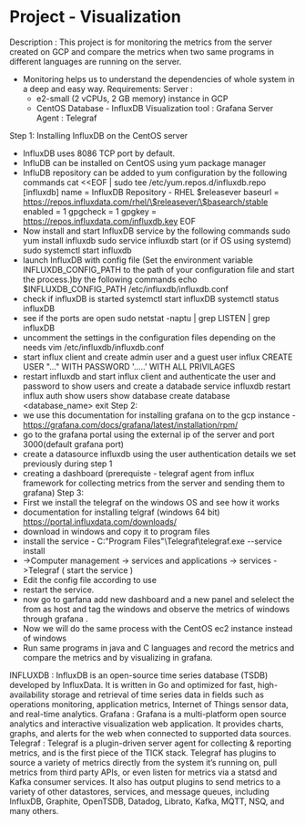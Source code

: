 # Project - Visualization
Description : This project is for monitoring the metrics from the server created on GCP and compare the metrics when two same programs in different languages are running on the server.
- Monitoring helps us to understand the dependencies of whole system in a deep and easy way.
Requirements: 
Server :
  - e2-small (2 vCPUs, 2 GB memory) instance in GCP
  - CentOS 
Database - InfluxDB
Visualization tool : Grafana
Server Agent : Telegraf

Step 1:
Installing InfluxDB on the CentOS server
- InfluxDB uses 8086 TCP port by default.
- InfluDB can be installed on CentOS using yum package manager
- InfluDB repository can be added to yum configuration by the following commands
    cat <<EOF | sudo tee /etc/yum.repos.d/influxdb.repo
    [influxdb]
    name = InfluxDB Repository - RHEL \$releasever
    baseurl = https://repos.influxdata.com/rhel/\$releasever/\$basearch/stable
    enabled = 1
    gpgcheck = 1
    gpgkey = https://repos.influxdata.com/influxdb.key
    EOF
- Now install and start InfluxDB service by the following commands
    sudo yum install influxdb
    sudo service influxdb start    (or if OS using systemd) sudo systemctl start influxdb
- launch InfluxDB with config file (Set the environment variable INFLUXDB_CONFIG_PATH to the path of   your configuration file and start the process.)by the following commands
    echo $INFLUXDB_CONFIG_PATH
    /etc/influxdb/influxdb.conf
- check if influxDB is started
    systemctl start influxDB
    systemctl status influxDB
- see if the ports are open
    sudo netstat -naptu | grep LISTEN | grep influxDB
- uncomment the settings in the configuration files depending on the needs
    vim /etc/influxdb/influxdb.conf
- start influx client and create admin user and a guest user
    influx
    CREATE USER "..."  WITH PASSWORD '.....' WITH ALL PRIVILAGES
- restart influxdb and start influx client and authenticate the user and password to show users and     create a databade
    service influxdb restart
    influx
    auth <user> <password>
    show users
    show database
    create database <database_name>
    exit
Step 2:
 - we use this documentation for installing grafana on to the gcp instance                                 -  https://grafana.com/docs/grafana/latest/installation/rpm/
- go to the grafana portal using the external ip of the server and port 3000(default grafana port)
- create a datasource influxdb using the user authentication details we set previously during step 1
- creating a dashboard (prerequiste - telegraf agent from influx framework for collecting metrics       from the server and sending them to grafana)
Step 3:
 - First we install the telegraf on the windows OS and see how it works
 - documentation for installing telgraf (windows 64 bit)
    https://portal.influxdata.com/downloads/
 - download in windows and copy it to program files 
 - install the service - C:\"Program Files"\Telegraf\telegraf.exe --service install
 - ->Computer management -> services and applications -> services ->Telegraf ( start the service )
 - Edit the config file according to use
 - restart the service.
 - now go to garfana add new dashboard and a new panel and selelect the from as host and tag the        windows and observe the metrics of windows through grafana  .
 - Now we will do the same process with the CentOS ec2 instance instead of windows
 - Run same programs in java and C languages and record the metrics and compare the metrics and by      visualizing in grafana.

INFLUXDB : InfluxDB is an open-source time series database (TSDB) developed by InfluxData. It is written in Go and optimized for fast, high-availability storage and retrieval of time series data in fields such as operations monitoring, application metrics, Internet of Things sensor data, and real-time analytics.
Grafana : Grafana is a multi-platform open source analytics and interactive visualization web application. It provides charts, graphs, and alerts for the web when connected to supported data sources.
Telegraf : 
Telegraf is a plugin-driven server agent for collecting & reporting metrics, and is the first piece of the TICK stack. Telegraf has plugins to source a variety of metrics directly from the system it’s running on, pull metrics from third party APIs, or even listen for metrics via a statsd and Kafka consumer services. It also has output plugins to send metrics to a variety of other datastores, services, and message queues, including InfluxDB, Graphite, OpenTSDB, Datadog, Librato, Kafka, MQTT, NSQ, and many others.
